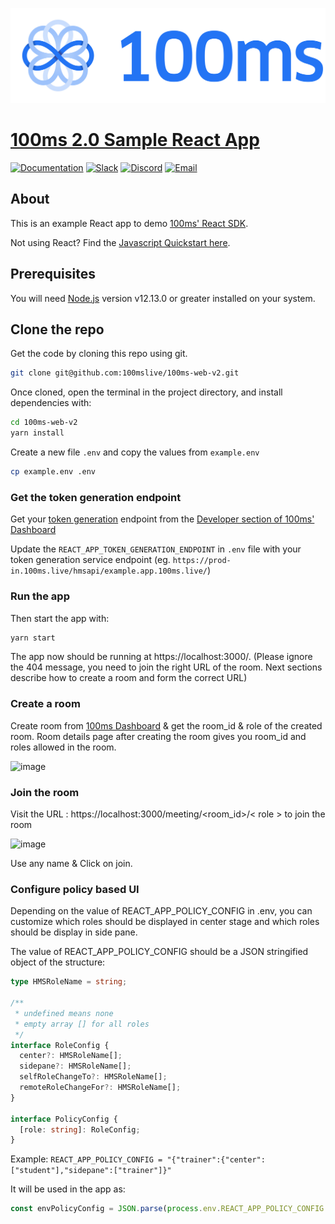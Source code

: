 <p align="center" >
  <a href="https://100ms.live/">
  <img src="https://github.com/100mslive/100ms-ios-sdk/blob/main/100ms-logo.png" title="100ms logo" float=left>
</p>

# 100ms 2.0 Sample React App

[![Documentation](https://img.shields.io/badge/Read-Documentation-blue)](https://docs.100ms.live/javascript/v2/foundation/basics)
[![Slack](https://img.shields.io/badge/Community-Join%20on%20Slack-blue)](https://join.slack.com/t/100mslive/shared_invite/zt-llwdnz11-vkb2RzptwacwXHO7UeY0CQ)
[![Discord](https://img.shields.io/badge/Community-Join%20on%20Discord-blue)](https://discord.gg/F8cNgbjSaQ)
[![Email](https://img.shields.io/badge/Contact-Know%20More-blue)](mailto:founders@100ms.live)

## About

This is an example React app to demo [100ms' React SDK](https://www.npmjs.com/package/@100mslive/hms-video-react).

Not using React? Find the [Javascript Quickstart here](https://docs.100ms.live/javascript/v2/guides/javascript-quickstart).

## Prerequisites

You will need [Node.js](https://nodejs.org) version v12.13.0 or greater installed on your system.

## Clone the repo

Get the code by cloning this repo using git.

```bash
git clone git@github.com:100mslive/100ms-web-v2.git
```

Once cloned, open the terminal in the project directory, and install dependencies with:

```bash
cd 100ms-web-v2
yarn install
```

Create a new file `.env` and copy the values from `example.env`

```bash
cp example.env .env
```

### Get the token generation endpoint

Get your [token generation](https://docs.100ms.live/javascript/v2/guides/token) endpoint from the [Developer section of 100ms' Dashboard](https://dashboard.100ms.live/developer)

Update the `REACT_APP_TOKEN_GENERATION_ENDPOINT` in `.env` file with your token generation service endpoint (eg. `https://prod-in.100ms.live/hmsapi/example.app.100ms.live/`)

### Run the app

Then start the app with:

```bash
yarn start
```

The app now should be running at https://localhost:3000/. (Please ignore the 404 message, you need to join the right URL of the room. Next sections describe how to create a room and form the correct URL)

### Create a room

Create room from [100ms Dashboard](https://dashboard.100ms.live/create-room) & get the room_id & role of the created room. Room details page after creating the room gives you room_id and roles allowed in the room.

![image](https://prod-apps-public.s3.ap-south-1.amazonaws.com/Screenshot+2021-06-26+at+5.52.50+PM.png)

### Join the room

Visit the URL : https://localhost:3000/meeting/<room_id>/< role > to join the room

![image](https://user-images.githubusercontent.com/5078656/119534649-c60da000-bda4-11eb-9847-f283e2daa06f.png)

Use any name & Click on join.

### Configure policy based UI

Depending on the value of REACT_APP_POLICY_CONFIG in .env, you can customize which roles should be displayed in center stage and which roles should be display in side pane.

The value of REACT_APP_POLICY_CONFIG should be a JSON stringified object of the structure:

```ts
type HMSRoleName = string;

/**
 * undefined means none
 * empty array [] for all roles
 */
interface RoleConfig {
  center?: HMSRoleName[];
  sidepane?: HMSRoleName[];
  selfRoleChangeTo?: HMSRoleName[];
  remoteRoleChangeFor?: HMSRoleName[];
}

interface PolicyConfig {
  [role: string]: RoleConfig;
}
```

Example: `REACT_APP_POLICY_CONFIG = "{"trainer":{"center": ["student"],"sidepane":["trainer"]}"`

It will be used in the app as:

```js
const envPolicyConfig = JSON.parse(process.env.REACT_APP_POLICY_CONFIG || "{}");
```
